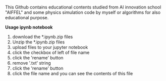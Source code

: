 This Github contains educational contents studied from AI innovation school "AIFFEL" 
and some physics simulation code by myself or 
algorithms for also educational purpose.
 
<b> Usage ipynb notebook </b> 
  
1. download the *.ipynb.zip files  
2. Unzip the *.ipynb.zip files  
3. upload files to your jupyter notebook 
4. click the checkbox of left of file name 
5. click the 'rename' button 
6. remove '.txt' string 
7. click the 'rename' button 
8. click the file name and you can see 
the contents of this file   
